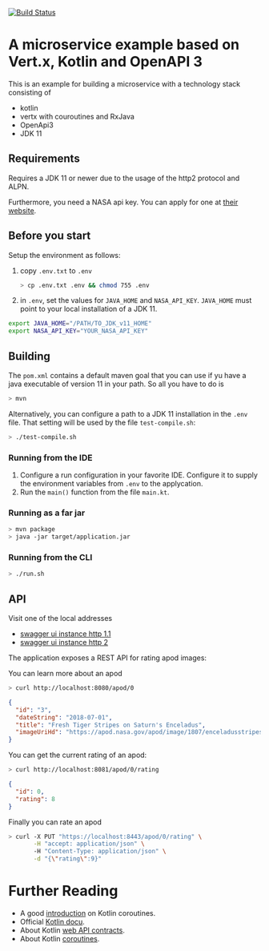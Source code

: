 [![Build Status](https://travis-ci.org/holisticon/vertx-kotlin-example.svg?branch=master)](https://travis-ci.org/holisticon/vertx-kotlin-example)

# A microservice example based on Vert.x, Kotlin and OpenAPI 3 

This is an example for building a microservice with a technology stack consisting of
* kotlin
* vertx with couroutines and RxJava
* OpenApi3
* JDK 11

## Requirements

Requires a JDK 11 or newer due to the usage of the http2 protocol and ALPN.

Furthermore, you need a NASA api key. You can apply for one at [their website](https://api.nasa.gov/index.html#apply-for-an-api-key).

## Before you start

Setup the environment as follows:
1. copy `.env.txt` to `.env`
   ```bash
   > cp .env.txt .env && chmod 755 .env
   ```
1. in `.env`, set the values for `JAVA_HOME` and `NASA_API_KEY`. `JAVA_HOME` must point to your local installation of a JDK 11.
```bash
export JAVA_HOME="/PATH/TO_JDK_v11_HOME"
export NASA_API_KEY="YOUR_NASA_API_KEY"
```

## Building

The `pom.xml` contains a default maven goal that you can use if yu have a 
java executable of version 11 in your path. So all you have to do is

```bash
> mvn 
```

Alternatively, you can configure a path to a JDK 11 installation in the `.env` file. That setting will be used by
the file `test-compile.sh`:

```bash
> ./test-compile.sh 
```

### Running from the IDE

1. Configure a run configuration in your favorite IDE. Configure it to supply the environment 
variables from `.env` to the applycation.
1. Run the `main()` function from the file `main.kt`.

### Running as a far jar

```bash
> mvn package
> java -jar target/application.jar
```

### Running from the CLI


```bash
> ./run.sh
```

## API

Visit one of the local addresses
- [swagger ui instance http 1.1](http://localhost:8081/ui/index.html)
- [swagger ui instance http 2](https://localhost:8443/ui/index.html)

The application exposes a REST API for rating apod images:

You can learn more about an apod

```bash
> curl http://localhost:8080/apod/0
```
```json
{
  "id": "3",
  "dateString": "2018-07-01",
  "title": "Fresh Tiger Stripes on Saturn's Enceladus",
  "imageUriHd": "https://apod.nasa.gov/apod/image/1807/enceladusstripes_cassini_3237.jpg"
}

```

You can get the current rating of an apod:

```bash
> curl http://localhost:8081/apod/0/rating 
```
```json
{
  "id": 0,
  "rating": 8
}
```

Finally you can rate an apod

```bash
> curl -X PUT "https://localhost:8443/apod/0/rating" \
       -H "accept: application/json" \ 
       -H "Content-Type: application/json" \
       -d "{\"rating\":9}"
```

# Further Reading

* A good [introduction](https://medium.com/@elye.project/understanding-suspend-function-of-coroutines-de26b070c5ed) on Kotlin coroutines.
* Official [Kotlin docu](https://vertx.io/docs/vertx-core/kotlin/).
* About Kotlin [web API contracts](https://vertx.io/docs/vertx-web-api-contract/kotlin/).
* About Kotlin [coroutines](https://vertx.io/docs/vertx-lang-kotlin-coroutines/kotlin/).
